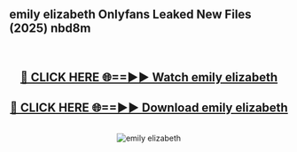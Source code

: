 <h2>emily elizabeth Onlyfans Leaked New Files (2025) nbd8m</h2>
<br>
<div align="center">
<h2><a href="https://mediafiles.top/emily_elizabeth&ref=git" rel="nofollow">🔴 CLICK HERE 🌐==►► Watch emily elizabeth</a></h2>
<h2><a href="https://mediafiles.top/emily_elizabeth&ref=git" rel="nofollow">🔴 CLICK HERE 🌐==►► Download emily elizabeth</a></h2>
<br>
<a href="https://mediafiles.top/emily_elizabeth&ref=git" rel="nofollow" data-target="animated-image.originalLink"><img src="https://i.ibb.co.com/xMMVF88/686577567.gif" alt="emily elizabeth" style="max-width: 100%; display: inline-block;" data-target="animated-image.originalImage"></a>
</div>
<br>
<br>